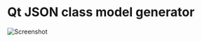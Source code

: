 # Qt JSON class model generator
![Screenshot](https://cloud.githubusercontent.com/assets/2221381/21863602/2c054cea-d84f-11e6-883b-821d6690da26.png)

